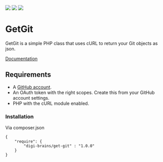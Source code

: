 ![](https://img.shields.io/github/release/digi-brains/get-git.svg?style=flat-square)
![](https://img.shields.io/github/license/digi-brains/get-git.svg?style=flat-square)
![](https://img.shields.io/github/issues/digi-brains/get-git.svg?style=flat-square)

# GetGit

GetGit is a simple PHP class that uses cURL to return your Git objects as json.

[Documentation](https://digi-brains.github.io/get-git/)

## Requirements

- A [GitHub account](https://github.com/pricing).
- An OAuth token with the right scopes. Create this from your GitHub account settings.
- PHP with the cURL module enabled.

### Installation

Via composer.json

```
{
    "require": {
        "digi-brains/get-git" : "1.0.0"
    }
}
```